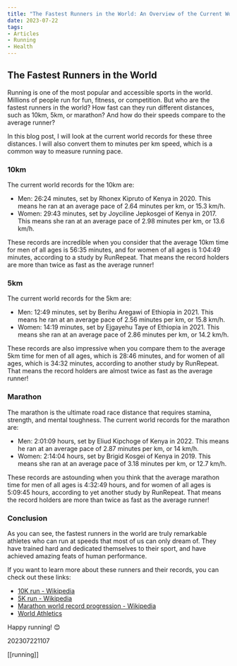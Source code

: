 ```yaml
---
title: "The Fastest Runners in the World: An Overview of the Current World Records"
date: 2023-07-22
tags:
- Articles
- Running
- Health
---
```


## The Fastest Runners in the World

Running is one of the most popular and accessible sports in the world. Millions of people run for fun, fitness, or competition. But who are the fastest runners in the world? How fast can they run different distances, such as 10km, 5km, or marathon? And how do their speeds compare to the average runner?

In this blog post, I will look at the current world records for these three distances. I will also convert them to minutes per km speed, which is a common way to measure running pace. 

### 10km

The current world records for the 10km are:

- Men: 26:24 minutes, set by Rhonex Kipruto of Kenya in 2020. This means he ran at an average pace of 2.64 minutes per km, or 15.3 km/h.
- Women: 29:43 minutes, set by Joyciline Jepkosgei of Kenya in 2017. This means she ran at an average pace of 2.98 minutes per km, or 13.6 km/h.

These records are incredible when you consider that the average 10km time for men of all ages is 56:35 minutes, and for women of all ages is 1:04:49 minutes, according to a study by RunRepeat. That means the record holders are more than twice as fast as the average runner!

### 5km

The current world records for the 5km are:

- Men: 12:49 minutes, set by Berihu Aregawi of Ethiopia in 2021. This means he ran at an average pace of 2.56 minutes per km, or 15.8 km/h.
- Women: 14:19 minutes, set by Ejgayehu Taye of Ethiopia in 2021. This means she ran at an average pace of 2.86 minutes per km, or 14.2 km/h.

These records are also impressive when you compare them to the average 5km time for men of all ages, which is 28:46 minutes, and for women of all ages, which is 34:32 minutes, according to another study by RunRepeat. That means the record holders are almost twice as fast as the average runner!

### Marathon

The marathon is the ultimate road race distance that requires stamina, strength, and mental toughness. The current world records for the marathon are:

- Men: 2:01:09 hours, set by Eliud Kipchoge of Kenya in 2022. This means he ran at an average pace of 2.87 minutes per km, or 14 km/h.
- Women: 2:14:04 hours, set by Brigid Kosgei of Kenya in 2019. This means she ran at an average pace of 3.18 minutes per km, or 12.7 km/h.

These records are astounding when you think that the average marathon time for men of all ages is 4:32:49 hours, and for women of all ages is 5:09:45 hours, according to yet another study by RunRepeat. That means the record holders are more than twice as fast as the average runner!

### Conclusion

As you can see, the fastest runners in the world are truly remarkable athletes who can run at speeds that most of us can only dream of. They have trained hard and dedicated themselves to their sport, and have achieved amazing feats of human performance.

If you want to learn more about these runners and their records, you can check out these links:

- [10K run - Wikipedia](https://en.wikipedia.org/wiki/10K_run)
- [5K run - Wikipedia](https://en.wikipedia.org/wiki/5K_run)
- [Marathon world record progression - Wikipedia](https://en.wikipedia.org/wiki/Marathon_world_record_progression)
- [World Athletics](https://worldathletics.org/)

Happy running! 😊

202307221107

[[running]]
